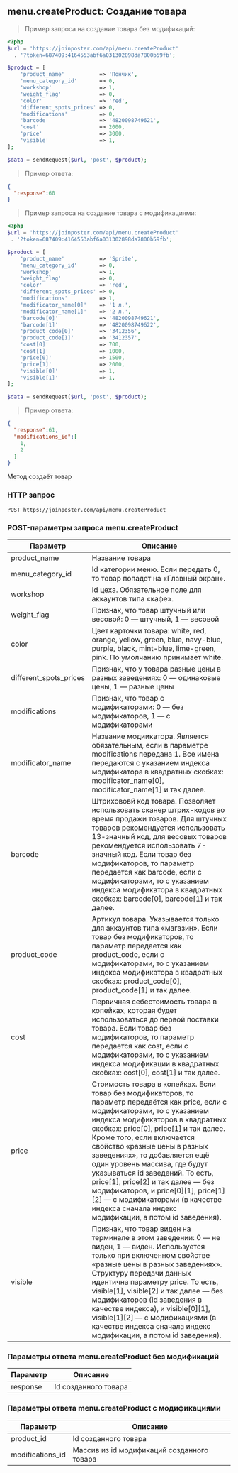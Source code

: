 ## menu.createProduct: Создание товара

> Пример запроса на создание товара без модификаций:

```php
<?php
$url = 'https://joinposter.com/api/menu.createProduct'
  . '?token=687409:4164553abf6a031302898da7800b59fb';

$product = [
    'product_name'           => 'Пончик',
    'menu_category_id'       => 0,
    'workshop'               => 1,
    'weight_flag'            => 0,
    'color'                  => 'red',
    'different_spots_prices' => 0,
    'modifications'          => 0,
    'barcode'                => '4820098749621',
    'cost'                   => 2000,
    'price'                  => 3000,
    'visible'                => 1,
];

$data = sendRequest($url, 'post', $product);
```

> Пример ответа:

```json
{  
  "response":60
}
```

> Пример запроса на создание товара с модификациями:

```php
<?php
$url = 'https://joinposter.com/api/menu.createProduct'
 . '?token=687409:4164553abf6a031302898da7800b59fb';

$product = [
    'product_name'           => 'Sprite',
    'menu_category_id'       => 0,
    'workshop'               => 1,
    'weight_flag'            => 0,
    'color'                  => 'red',
    'different_spots_prices' => 0,
    'modifications'          => 1,
    'modificator_name[0]'    => '1 л.',
    'modificator_name[1]'    => '2 л.',
    'barcode[0]'             => '4820098749621',
    'barcode[1]'             => '4820098749622',
    'product_code[0]'        => '3412356',
    'product_code[1]'        => '3412357',
    'cost[0]'                => 700,
    'cost[1]'                => 1000,
    'price[0]'               => 1500,
    'price[1]'               => 2000,
    'visible[0]'             => 1,
    'visible[1]'             => 1,
];

$data = sendRequest($url, 'post', $product);
```

> Пример ответа:

```json
{  
  "response":61,
  "modifications_id":[  
    1,
    2
  ]
}
```

Метод создаёт товар

### HTTP запрос

`POST https://joinposter.com/api/menu.createProduct`

### POST-параметры запроса menu.createProduct

Параметр | Описание
-------- | --------
product_name | Название товара
menu_category_id | Id категории меню. Если передать 0, то товар попадет на «Главный экран».
workshop | Id цеха. Обязательное поле для аккаунтов типа «кафе».
weight_flag | Признак, что товар штучный или весовой: 0 — штучный, 1 — весовой
color | Цвет карточки товара: white, red, orange, yellow, green, blue, navy-blue, purple, black, mint-blue, lime-green, pink. По умолчанию принимает white.
different_spots_prices | Признак, что у товара разные цены в разных заведениях: 0 — одинаковые цены, 1 — разные цены
modifications | Признак, что товар с модификаторами: 0 — без модификаторов, 1 — с модификаторами
modificator_name | Название модиикатора. Является обязательным, если в параметре modifications передана 1. Все имена передаются с указанием индекса модификатора в квадратных скобках: modificator_name[0], modificator_name[1] и так далее.
barcode | Штрихововй код товара. Позволяет использовать сканер штрих-кодов во время продажи товаров. Для штучных товаров рекомендуется использовать 13-значный код, для весовых товаров рекомендуется использовать 7-значный код. Если товар без модификаторов, то параметр передается как barcode, если с модификаторами, то с указанием индекса модификатора в квадратных скобках: barcode[0], barcode[1] и так далее.
product_code | Артикул товара. Указывается только для аккаунтов типа «магазин». Если товар без модификаторов, то параметр передается как product_code, если с модификаторами, то с указанием индекса модификатора в квадратных скобках: product_code[0], product_code[1] и так далее.
cost | Первичная себестоимость товара в копейках, которая будет использоваться до первой поставки товара. Если товар без модификаторов, то параметр передается как cost, если с модификаторами, то с указанием индекса модификации в квадратных скобках: cost[0], cost[1] и так далее.
price | Стоимость товара в копейках. Если товар без модификаторов, то параметр передаётся как price, если с модификаторами, то с указанием индекса модификаторов в квадратных скобках: price[0], price[1] и так далее. Кроме того, если включается свойство «разные цены в разных заведениях», то добавляется ещё один уровень массива, где будут указываться id заведений. То есть, price[1], price[2] и так далее — без модификаторов, и price[0][1], price[1][2] — с модификаторами (в качестве индекса сначала индекс модификации, а потом id заведения).
visible | Признак, что товар виден на терминале в этом заведении: 0 — не виден, 1 — виден. Используется только при включенном свойстве «разные цены в разных заведениях». Структуру передачи данных идентична параметру price. То есть, visible[1], visible[2] и так далее — без модификаторов (id заведения в качестве индекса), и visible[0][1], visible[1][2] — с модификациями (в качестве индекса сначала индекс модификации, а потом id заведения).

### Параметры ответа menu.createProduct без модификаций

Параметр | Описание
-------- | --------
response | Id созданного товара

### Параметры ответа menu.createProduct с модификациями

Параметр | Описание
-------- | --------
product_id | Id созданного товара
modifications_id | Массив из id модификаций созданного товара
